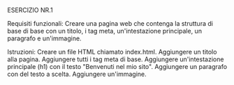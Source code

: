 ESERCIZIO NR.1

Requisiti funzionali: 
Creare una pagina web che contenga la struttura di base di base con un titolo, i tag meta, un'intestazione principale, un paragrafo e un'immagine.

Istruzioni:
Creare un file HTML chiamato index.html.
Aggiungere un titolo alla pagina.
Aggiungere tutti i tag meta di base.
Aggiungere un'intestazione principale (h1) con il testo "Benvenuti nel mio sito".
Aggiungere un paragrafo con del testo a scelta.
Aggiungere un'immagine.